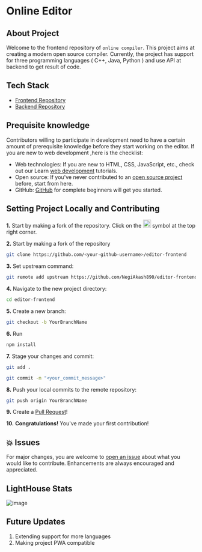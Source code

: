 # Online Editor

## About Project
  Welcome to the frontend repository of `online compiler`. This project aims at creating a modern open source compiler. Currently, the project has support for three     programming languages ( C++, Java, Python ) and use API at backend to get result of code. 
  
## Tech Stack 
   
  - [Frontend Repository](https://github.com/NegiAkash890/editor-frontend/tree/main)
  - [Backend Repository](https://github.com/NegiAkash890/editor-backend)
   
## Prequisite knowledge

Contributors willing to participate in development need to have a certain amount of prerequisite knowledge before they start working on the editor. If you are new to web development ,here is the checklist:

- Web technologies: If you are new to HTML, CSS, JavaScript, etc., check out our Learn [web development](https://developer.mozilla.org/en-US/docs/Learn) tutorials.
- Open source: If you've never contributed to an [open source project](https://developer.mozilla.org/en-US/docs/MDN/Contribute/Open_source_etiquette) before, start from here.
- GitHub: [GitHub](https://developer.mozilla.org/en-US/docs/MDN/Contribute/GitHub_beginners) for complete beginners will get you started.

## Setting Project Locally and Contributing
    
**1.** Start by making a fork of the repository. Click on the <a href="https://github.com/NegiAkash890/editor-frontendfork"><img src="https://i.imgur.com/G4z1kEe.png" height="21" width="21"></a> symbol at the top right corner.

**2.** Start by making a fork of the repository
```bash
git clone https://github.com/<your-github-username>/editor-frontend 
```
**3.** Set upstream command:

```bash
git remote add upstream https://github.com/NegiAkash890/editor-frontend.git
```
**4.** Navigate to the new project directory:

```bash
cd editor-frontend
```
**5.** Create a new branch:

```bash
git checkout -b YourBranchName
```
**6.** Run
```bash
npm install
```
**7.** Stage your changes and commit:

```bash
git add .
```
```bash
git commit -m "<your_commit_message>"
```

**8.** Push your local commits to the remote repository:

```bash
git push origin YourBranchName
```
**9.** Create a [Pull Request](https://help.github.com/en/github/collaborating-with-issues-and-pull-requests/creating-a-pull-request)!

**10.** **Congratulations!** You've made your first contribution!

## 💥 Issues

For major changes, you are welcome to [open an issue](https://github.com/EddieHubCommunity/LinkFree/issues/new/choose) about what you would like to contribute. Enhancements are always encouraged and appreciated.


## LightHouse Stats

   ![image](https://user-images.githubusercontent.com/55234838/132373553-e4c82119-76bd-4670-a97c-180b0ba347f5.png)
   
## Future Updates
    
   1. Extending support for more languages
   2. Making project PWA compatible
   



